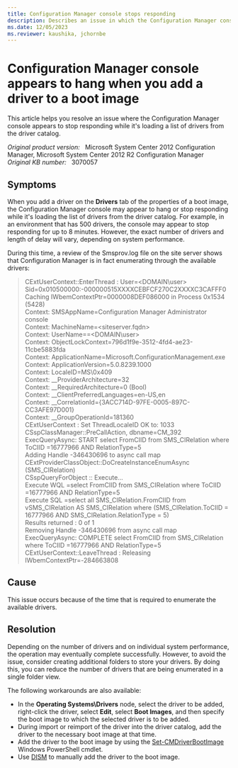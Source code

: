 ```yaml
---
title: Configuration Manager console stops responding 
description: Describes an issue in which the Configuration Manager console appears to stop responding while it's loading a list of drivers from the driver catalog.
ms.date: 12/05/2023
ms.reviewer: kaushika, jchornbe
---
```

# Configuration Manager console appears to hang when you add a driver to a boot image

This article helps you resolve an issue where the Configuration Manager console appears to stop responding while it's loading a list of drivers from the driver catalog.

_Original product version:_ &nbsp; Microsoft System Center 2012 Configuration Manager, Microsoft System Center 2012 R2 Configuration Manager  
_Original KB number:_ &nbsp; 3070057

## Symptoms

When you add a driver on the **Drivers** tab of the properties of a boot image, the Configuration Manager console may appear to hang or stop responding while it's loading the list of drivers from the driver catalog. For example, in an environment that has 500 drivers, the console may appear to stop responding for up to 8 minutes. However, the exact number of drivers and length of delay will vary, depending on system performance.

During this time, a review of the Smsprov.log file on the site server shows that Configuration Manager is in fact enumerating through the available drivers:

> CExtUserContext::EnterThread : User=\<DOMAIN\user> Sid=0x010500000:-000000515XXXXCEBFCF270C2XXXXC3CAFFF0 Caching IWbemContextPtr=0000008DEF086000 in Process 0x1534 (5428)  
> Context: SMSAppName=Configuration Manager Administrator console  
> Context: MachineName=\<siteserver.fqdn>  
> Context: UserName==\<DOMAIN\user>  
> Context: ObjectLockContext=796d1f9e-3512-4fd4-ae23-11cbe5883fda  
> Context: ApplicationName=Microsoft.ConfigurationManagement.exe  
> Context: ApplicationVersion=5.0.8239.1000  
> Context: LocaleID=MS\0x409  
> Context: __ProviderArchitecture=32  
> Context: \__RequiredArchitecture=0 (Bool)  
> Context: __ClientPreferredLanguages=en-US,en  
> Context: __CorrelationId={3ACC714D-97FE-0005-897C-CC3AFE97D001}  
> Context: __GroupOperationId=181360  
> CExtUserContext : Set ThreadLocaleID OK to: 1033  
> CSspClassManager::PreCallAction, dbname=CM_392  
> ExecQueryAsync: START select FromCIID from SMS_CIRelation where ToCIID =16777966 AND RelationType=5  
> Adding Handle -346430696 to async call map  
> CExtProviderClassObject::DoCreateInstanceEnumAsync (SMS_CIRelation)  
> CSspQueryForObject :: Execute...  
> Execute WQL =select FromCIID from SMS_CIRelation where ToCIID =16777966 AND RelationType=5  
> Execute SQL =select all SMS_CIRelation.FromCIID from vSMS_CIRelation AS SMS_CIRelation where (SMS_CIRelation.ToCIID = 16777966 AND SMS_CIRelation.RelationType = 5)  
> Results returned : 0 of 1  
> Removing Handle -346430696 from async call map  
> ExecQueryAsync: COMPLETE select FromCIID from SMS_CIRelation where ToCIID =16777966 AND RelationType=5  
> CExtUserContext::LeaveThread : Releasing IWbemContextPtr=-284663808

## Cause

This issue occurs because of the time that is required to enumerate the available drivers.

## Resolution

Depending on the number of drivers and on individual system performance, the operation may eventually complete successfully. However, to avoid the issue, consider creating additional folders to store your drivers. By doing this, you can reduce the number of drivers that are being enumerated in a single folder view.

The following workarounds are also available:

- In the **Operating Systems\Drivers** node, select the driver to be added, right-click the driver, select **Edit**, select **Boot Images**, and then specify the boot image to which the selected driver is to be added.
- During import or reimport of the driver into the driver catalog, add the driver to the necessary boot image at that time.
- Add the driver to the boot image by using the [Set-CMDriverBootImage](/previous-versions/system-center/powershell/system-center-2012-r2/jj821905(v=sc.20)?redirectedfrom=MSDN) Windows PowerShell cmdlet.
- Use [DISM](/previous-versions/windows/it-pro/windows-8.1-and-8/dn613857(v=win.10)?redirectedfrom=MSDN) to manually add the driver to the boot image.
